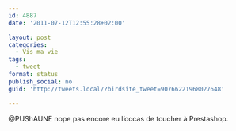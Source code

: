 ```yaml
---
id: 4887
date: '2011-07-12T12:55:28+02:00'

layout: post
categories:
  - Vis ma vie
tags:
  - tweet
format: status
publish_social: no
guid: 'http://tweets.local/?birdsite_tweet=90766221968027648'

---
```


@PUShAUNE nope pas encore eu l’occas de toucher à Prestashop.
